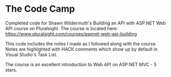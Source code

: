 # The Code Camp
Completed code for Shawn Wildermuth's Building an API with ASP.NET Web API course on Pluralsight. The course is located here: https://www.pluralsight.com/courses/aspnet-web-api-building

This code includes the notes I made as I followed along with the course. Notes are highlighted with HACK comments which show up by default in Visual Studio's Task List.

The course is an excellent introduction to Web API on ASP.NET MVC - 5 stars.
